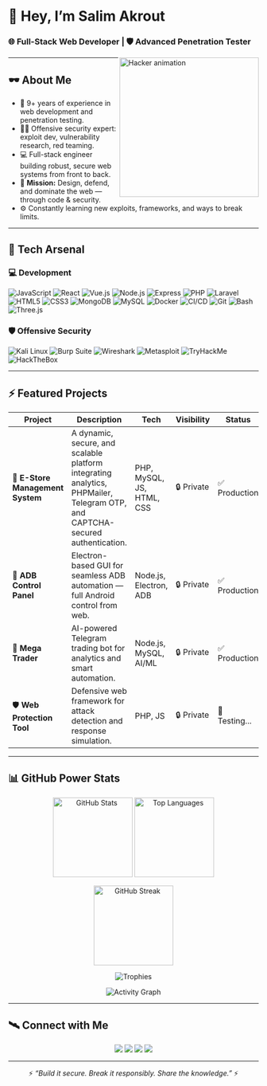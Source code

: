 # 👾 Hey, I’m Salim Akrout

### 🌐 Full-Stack Web Developer | 🛡️ Advanced Penetration Tester

<img align="right" src="https://media.giphy.com/media/v1.Y2lkPTc5MGI3NjExcHdrMTlndjZmYmU4cGx2cHJ0NG4xZjF0emtuZTg1MjdnZnJubjY3eiZlcD12MV9naWZzX3NlYXJjaCZjdD1n/l0IyeheChYxx2byDu/giphy.gif" width="280" alt="Hacker animation">

---

## 🕶️ About Me
- 🧠 9+ years of experience in web development and penetration testing.  
- 🕵️‍♂️ Offensive security expert: exploit dev, vulnerability research, red teaming.  
- 💻 Full-stack engineer building robust, secure web systems from front to back.  
- 🚀 **Mission:** Design, defend, and dominate the web — through code & security.  
- ⚙️ Constantly learning new exploits, frameworks, and ways to break limits.

---

## 🧰 Tech Arsenal

### 💻 Development
![JavaScript](https://img.shields.io/badge/-JavaScript-F7DF1E?style=for-the-badge&logo=javascript&logoColor=black)
![React](https://img.shields.io/badge/-React-20232A?style=for-the-badge&logo=react&logoColor=61DAFB)
![Vue.js](https://img.shields.io/badge/-Vue.js-35495E?style=for-the-badge&logo=vue.js&logoColor=4FC08D)
![Node.js](https://img.shields.io/badge/-Node.js-43853D?style=for-the-badge&logo=node.js&logoColor=white)
![Express](https://img.shields.io/badge/-Express-000000?style=for-the-badge&logo=express&logoColor=white)
![PHP](https://img.shields.io/badge/-PHP-777BB4?style=for-the-badge&logo=php&logoColor=white)
![Laravel](https://img.shields.io/badge/-Laravel-FF2D20?style=for-the-badge&logo=laravel&logoColor=white)
![HTML5](https://img.shields.io/badge/-HTML5-E34F26?style=for-the-badge&logo=html5&logoColor=white)
![CSS3](https://img.shields.io/badge/-CSS3-1572B6?style=for-the-badge&logo=css3&logoColor=white)
![MongoDB](https://img.shields.io/badge/-MongoDB-4EA94B?style=for-the-badge&logo=mongodb&logoColor=white)
![MySQL](https://img.shields.io/badge/-MySQL-4479A1?style=for-the-badge&logo=mysql&logoColor=white)
![Docker](https://img.shields.io/badge/-Docker-2496ED?style=for-the-badge&logo=docker&logoColor=white)
![CI/CD](https://img.shields.io/badge/-CI/CD-2088FF?style=for-the-badge&logo=github-actions&logoColor=white)
![Git](https://img.shields.io/badge/-Git-F05032?style=for-the-badge&logo=git&logoColor=white)
![Bash](https://img.shields.io/badge/-Bash-4EAA25?style=for-the-badge&logo=gnubash&logoColor=white)
![Three.js](https://img.shields.io/badge/-Three.js-black?style=for-the-badge&logo=three.js&logoColor=white)

### 🛡️ Offensive Security
![Kali Linux](https://img.shields.io/badge/-Kali_Linux-268BEE?style=for-the-badge&logo=kalilinux&logoColor=white)
![Burp Suite](https://img.shields.io/badge/-Burp_Suite-F37F20?style=for-the-badge&logo=burp-suite&logoColor=white)
![Wireshark](https://img.shields.io/badge/-Wireshark-1679A7?style=for-the-badge&logo=wireshark&logoColor=white)
![Metasploit](https://img.shields.io/badge/-Metasploit-3B5998?style=for-the-badge&logo=metasploit&logoColor=white)
![TryHackMe](https://img.shields.io/badge/-TryHackMe-212C42?style=for-the-badge&logo=tryhackme&logoColor=red)
![HackTheBox](https://img.shields.io/badge/-HackTheBox-9FEF00?style=for-the-badge&logo=hackthebox&logoColor=black)

---

## ⚡ Featured Projects

| Project | Description | Tech | Visibility | Status |
|----------|-------------|------|-------------|--------|
| 🧾 **E-Store Management System** | A dynamic, secure, and scalable platform integrating analytics, PHPMailer, Telegram OTP, and CAPTCHA-secured authentication. | PHP, MySQL, JS, HTML, CSS | 🔒 Private | ✅ Production |
| 📱 **ADB Control Panel** | Electron-based GUI for seamless ADB automation — full Android control from web. | Node.js, Electron, ADB | 🔒 Private | ✅ Production |
| 🔮 **Mega Trader** | AI-powered Telegram trading bot for analytics and smart automation. | Node.js, MySQL, AI/ML | 🔒 Private | ✅ Production |
| 🛡️ **Web Protection Tool** | Defensive web framework for attack detection and response simulation. | PHP, JS | 🔒 Private | 🔬 Testing... |

---

## 📊 GitHub Power Stats

<p align="center">
  <img src="https://github-readme-stats.vercel.app/api?username=salim-ak09&show_icons=true&theme=radical&count_private=true&&hide_border=true" height="160px" alt="GitHub Stats"/>
  <img src="https://github-readme-stats.vercel.app/api/top-langs/?username=salim-ak09&layout=compact&theme=radical&count_private=true&hide_border=true" height="160px" alt="Top Languages"/>
</p>

<p align="center">
  <img src="https://streak-stats.demolab.com?user=salim-ak09&theme=radical&hide_border=true" height="160px" alt="GitHub Streak"/>
</p>

<p align="center">
  <img src="https://github-profile-trophy.vercel.app/?username=salim-ak09&theme=radical&no-frame=true&column=4&margin-w=15&margin-h=15" alt="Trophies"/>
</p>

<p align="center">
  <img src="https://github-readme-activity-graph.vercel.app/graph?username=salim-ak09&bg_color=141321&color=E02C6D&line=E02C6D&point=FFFFFF&area=true&hide_border=true" alt="Activity Graph"/>
</p>

---

## 🛰️ Connect with Me

<p align="center">
  <a href="https://x.com/salimak09"><img src="https://img.shields.io/badge/X-1DA1F2?style=for-the-badge&logo=twitter&logoColor=white"/></a>
  <a href="https://tryhackme.com/p/salim0.9"><img src="https://img.shields.io/badge/TryHackMe-212C42?style=for-the-badge&logo=tryhackme&logoColor=red"/></a>
  <a href="https://ctf.hackthebox.com/user/profile/886778"><img src="https://img.shields.io/badge/HackTheBox-9FEF00?style=for-the-badge&logo=hackthebox&logoColor=black"/></a>
  <a href="https://t.me/Devone09"><img src="https://img.shields.io/badge/Telegram-0088cc?style=for-the-badge&logo=telegram&logoColor=white"/></a>
</p>

---

<p align="center">
  ⚡ <em>“Build it secure. Break it responsibly. Share the knowledge.”</em> ⚡
</p>
